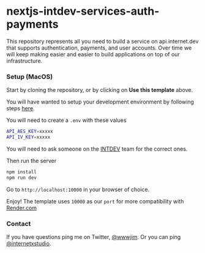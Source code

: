 # nextjs-intdev-services-auth-payments

This repository represents all you need to build a service on api.internet.dev that supports authentication, payments, and user accounts. Over time we will keep making easier and easier to build applications on top of our infrastructure.

### Setup (MacOS)

Start by cloning the repository, or by clicking on **Use this template** above.

You will have wanted to setup your development environment by following steps [here](https://github.com/internet-development/nextjs-sass-starter/issues/3).

You will need to create a `.env` with these values

```sh
API_AES_KEY=xxxxx
API_IV_KEY=xxxxx
```

You will need to ask someone on the [INTDEV](https://company.internet.dev) team for the correct ones.

Then run the server

```sh
npm install
npm run dev
```

Go to `http://localhost:10000` in your browser of choice.

Enjoy! The template uses `10000` as our `port` for more compatibility with [Render.com](https://render.com)

### Contact

If you have questions ping me on Twitter, [@wwwjim](https://www.twitter.com/wwwjim). Or you can ping [@internetxstudio](https://x.com/internetxstudio).
